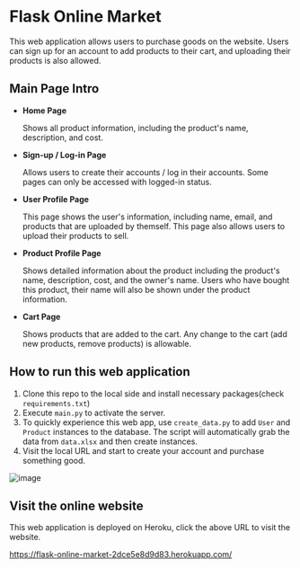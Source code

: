 # Flask Online Market
This web application allows users to purchase goods on the website. Users can sign up for an account to add products to their cart, and uploading their products is also allowed.

## Main Page Intro
* **Home Page**
  
   Shows all product information, including the product's name, description, and cost.
* **Sign-up / Log-in Page**
  
   Allows users to create their accounts / log in their accounts. Some pages can only be accessed with logged-in status.

* **User Profile Page**

   This page shows the user's information, including name, email, and products that are uploaded by themself. This page also allows users to upload their products to sell.
* **Product Profile Page**

   Shows detailed information about the product including the product's name, description, cost, and the owner's name. Users who have bought this product, their name will also be shown under the product information.

* **Cart Page**

   Shows products that are added to the cart. Any change to the cart (add new products, remove products) is allowable.

## How to run this web application
1. Clone this repo to the local side and install necessary packages(check `requirements.txt`)
2. Execute `main.py` to activate the server.
3. To quickly experience this web app, use `create_data.py` to add `User` and `Product` instances to the database. The script will automatically grab the data from `data.xlsx` and then create instances.
4. Visit the local URL and start to create your account and purchase something good.


![image](https://github.com/user-attachments/assets/ac79644e-2a31-4689-8aa4-e12599bcd9cd)

## Visit the online website
This web application is deployed on Heroku, click the above URL to visit the website.

https://flask-online-market-2dce5e8d9d83.herokuapp.com/
